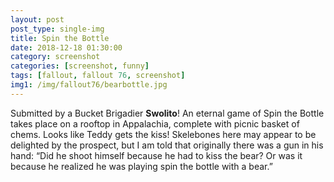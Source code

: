 ```yaml
---
layout: post
post_type: single-img
title: Spin the Bottle
date: 2018-12-18 01:30:00
category: screenshot
categories: [screenshot, funny]
tags: [fallout, fallout 76, screenshot]
img1: /img/fallout76/bearbottle.jpg
---
```


Submitted by a Bucket Brigadier **Swolito**! An eternal game of Spin the Bottle takes place on a rooftop in Appalachia, complete with picnic basket of chems. Looks like Teddy gets the kiss! Skelebones here may appear to be delighted by the prospect, but I am told that originally there was a gun in his hand: “Did he shoot himself because he had to kiss the bear? Or was it because he realized he was playing spin the bottle with a bear.”
